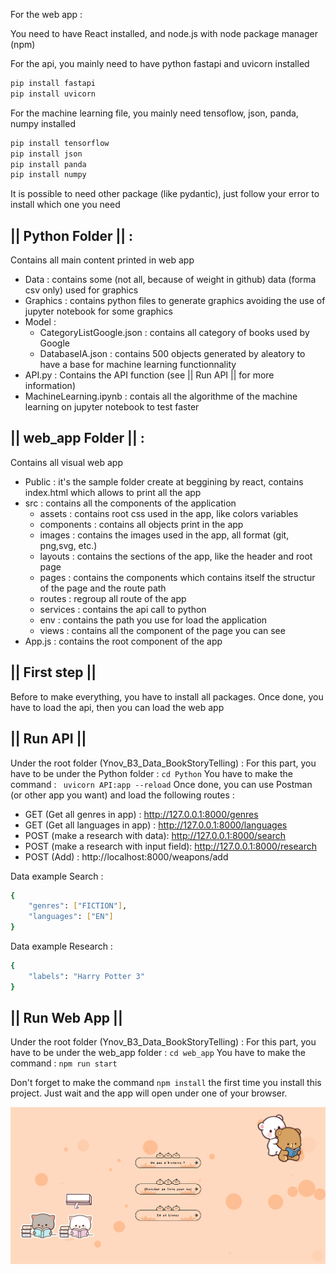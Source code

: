For the web app : 

You need to have React installed, and node.js with node package manager (npm)

For the api, you mainly need to have python fastapi and uvicorn installed

```sh
pip install fastapi
pip install uvicorn
```

For the machine learning file, you mainly need tensoflow, json, panda, numpy installed

```sh
pip install tensorflow
pip install json
pip install panda
pip install numpy
```

It is possible to need other package (like pydantic), just follow your error to install which one you need


## || Python Folder || : 

Contains all main content printed in web app
- Data : contains some (not all, because of weight in github) data (forma csv only) used for graphics
- Graphics : contains python files to generate graphics avoiding the use of jupyter notebook for some graphics
- Model :
    - CategoryListGoogle.json : contains all category of books used by Google
    - DatabaseIA.json : contains 500 objects generated by aleatory to have a base for machine learning functionnality
- API.py : Contains the API function (see || Run API || for more information)
- MachineLearning.ipynb : contais all the algorithme of the machine learning on jupyter notebook to test faster

## || web_app Folder || :

Contains all visual web app
- Public : it's the sample folder create at beggining by react, contains index.html which allows to print all the app
- src : contains all the components of the application
    - assets : contains root css used in the app, like colors variables
    - components : contains all objects print in the app
    - images : contains the images used in the app, all format (git, png,svg, etc.)
    - layouts : contains the sections of the app, like the header and root page
    - pages : contains the components which contains itself the structur of the page and the route path
    - routes : regroup all route of the app
    - services : contains the api call to python
    - env : contains the path you use for load the application
    - views : contains all the component of the page you can see
- App.js : contains the root component of the app



## || First step ||
Before to make everything, you have to install all packages.
Once done, you have to load the api, then you can load the web app

## || Run API ||
Under the root folder (Ynov_B3_Data_BookStoryTelling) :
For this part, you have to be under the Python folder :  ```cd Python```
You have to make the command :  ``` uvicorn API:app --reload``` 
Once done, you can use Postman (or other app you want) and load the following routes :  

- GET (Get all genres in app) : http://127.0.0.1:8000/genres
- GET (Get all languages in app) : http://127.0.0.1:8000/languages
- POST (make a research with data): http://127.0.0.1:8000/search
- POST (make a research with input field): http://127.0.0.1:8000/research
- POST (Add) : http://localhost:8000/weapons/add

Data example Search : 
```sh
{
    "genres": ["FICTION"],
    "languages": ["EN"]
}
```

Data example Research : 
```sh
{
    "labels": "Harry Potter 3" 
}
```


## || Run Web App ||
Under the root folder (Ynov_B3_Data_BookStoryTelling) :
For this part, you have to be under the web_app folder :  ```cd web_app```
You have to make the command : ```npm run start``` 

Don't forget to make the command ```npm install``` the first time you install this project.
Just wait and the app will open under one of your browser.

<img src="./image_app/Homepage.png"  style="float: left; margin-right: 10px;" />